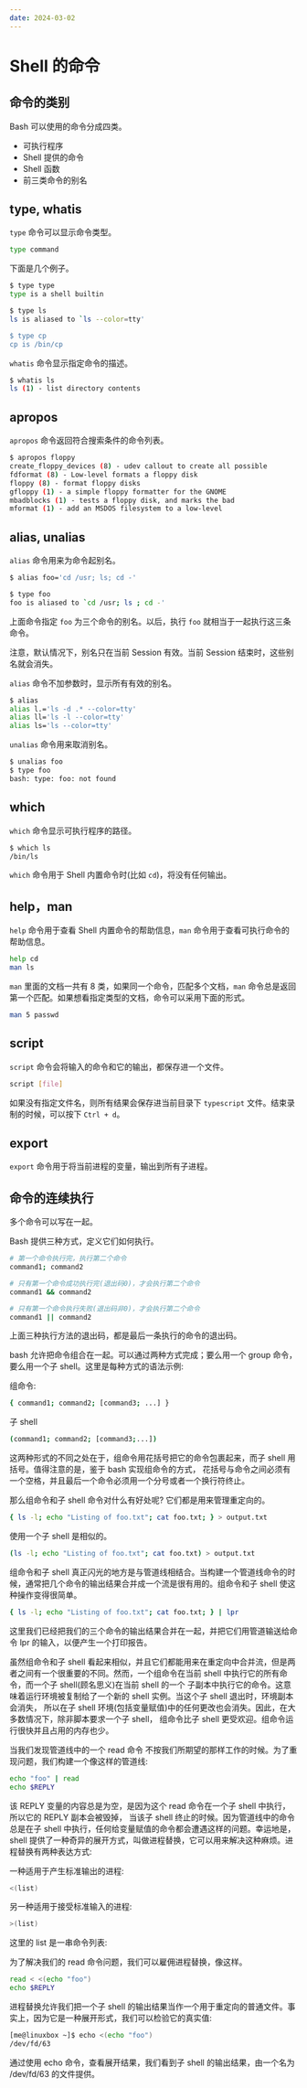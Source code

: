 ```yaml
---
date: 2024-03-02
---
```


# Shell 的命令

## 命令的类别

Bash 可以使用的命令分成四类。

- 可执行程序
- Shell 提供的命令
- Shell 函数
- 前三类命令的别名

## type, whatis

`type` 命令可以显示命令类型。

```bash
type command
```

下面是几个例子。

```bash
$ type type
type is a shell builtin

$ type ls
ls is aliased to `ls --color=tty'

$ type cp
cp is /bin/cp
```

`whatis` 命令显示指定命令的描述。

```bash
$ whatis ls
ls (1) - list directory contents
```

## apropos

`apropos` 命令返回符合搜索条件的命令列表。

```bash
$ apropos floppy
create_floppy_devices (8) - udev callout to create all possible
fdformat (8) - Low-level formats a floppy disk
floppy (8) - format floppy disks
gfloppy (1) - a simple floppy formatter for the GNOME
mbadblocks (1) - tests a floppy disk, and marks the bad
mformat (1) - add an MSDOS filesystem to a low-level
```

## alias, unalias

`alias` 命令用来为命令起别名。

```bash
$ alias foo='cd /usr; ls; cd -'

$ type foo
foo is aliased to `cd /usr; ls ; cd -'
```

上面命令指定 `foo` 为三个命令的别名。以后，执行 `foo` 就相当于一起执行这三条命令。

注意，默认情况下，别名只在当前 Session 有效。当前 Session 结束时，这些别名就会消失。

`alias` 命令不加参数时，显示所有有效的别名。

```bash
$ alias
alias l.='ls -d .* --color=tty'
alias ll='ls -l --color=tty'
alias ls='ls --color=tty'
```

`unalias` 命令用来取消别名。

```bash
$ unalias foo
$ type foo
bash: type: foo: not found
```

## which

`which` 命令显示可执行程序的路径。

```bash
$ which ls
/bin/ls
```

`which` 命令用于 Shell 内置命令时(比如 `cd`)，将没有任何输出。

## help，man

`help` 命令用于查看 Shell 内置命令的帮助信息，`man` 命令用于查看可执行命令的帮助信息。

```bash
help cd
man ls
```

`man` 里面的文档一共有 8 类，如果同一个命令，匹配多个文档，`man` 命令总是返回第一个匹配。如果想看指定类型的文档，命令可以采用下面的形式。

```bash
man 5 passwd
```

## script

`script` 命令会将输入的命令和它的输出，都保存进一个文件。

```bash
script [file]
```

如果没有指定文件名，则所有结果会保存进当前目录下 `typescript` 文件。结束录制的时候，可以按下 `Ctrl + d`。

## export

`export` 命令用于将当前进程的变量，输出到所有子进程。

## 命令的连续执行

多个命令可以写在一起。

Bash 提供三种方式，定义它们如何执行。

```bash
# 第一个命令执行完，执行第二个命令
command1; command2

# 只有第一个命令成功执行完(退出码0)，才会执行第二个命令
command1 && command2

# 只有第一个命令执行失败(退出码非0)，才会执行第二个命令
command1 || command2
```

上面三种执行方法的退出码，都是最后一条执行的命令的退出码。

bash 允许把命令组合在一起。可以通过两种方式完成；要么用一个 group 命令，要么用一个子 shell。这里是每种方式的语法示例:

组命令:

```bash
{ command1; command2; [command3; ...] }
```

子 shell

```bash
(command1; command2; [command3;...])
```

这两种形式的不同之处在于，组命令用花括号把它的命令包裹起来，而子 shell 用括号。值得注意的是，鉴于 bash 实现组命令的方式， 花括号与命令之间必须有一个空格，并且最后一个命令必须用一个分号或者一个换行符终止。

那么组命令和子 shell 命令对什么有好处呢? 它们都是用来管理重定向的。

```bash
{ ls -l; echo "Listing of foo.txt"; cat foo.txt; } > output.txt
```

使用一个子 shell 是相似的。

```bash
(ls -l; echo "Listing of foo.txt"; cat foo.txt) > output.txt
```

组命令和子 shell 真正闪光的地方是与管道线相结合。当构建一个管道线命令的时候，通常把几个命令的输出结果合并成一个流是很有用的。组命令和子 shell 使这种操作变得很简单。

```bash
{ ls -l; echo "Listing of foo.txt"; cat foo.txt; } | lpr
```

这里我们已经把我们的三个命令的输出结果合并在一起，并把它们用管道输送给命令 lpr 的输入，以便产生一个打印报告。

虽然组命令和子 shell 看起来相似，并且它们都能用来在重定向中合并流，但是两者之间有一个很重要的不同。然而，一个组命令在当前 shell 中执行它的所有命令，而一个子 shell(顾名思义)在当前 shell 的一个 子副本中执行它的命令。这意味着运行环境被复制给了一个新的 shell 实例。当这个子 shell 退出时，环境副本会消失， 所以在子 shell 环境(包括变量赋值)中的任何更改也会消失。因此，在大多数情况下，除非脚本要求一个子 shell， 组命令比子 shell 更受欢迎。组命令运行很快并且占用的内存也少。

当我们发现管道线中的一个 read 命令 不按我们所期望的那样工作的时候。为了重现问题，我们构建一个像这样的管道线:

```bash
echo "foo" | read
echo $REPLY
```

该 REPLY 变量的内容总是为空，是因为这个 read 命令在一个子 shell 中执行，所以它的 REPLY 副本会被毁掉， 当该子 shell 终止的时候。因为管道线中的命令总是在子 shell 中执行，任何给变量赋值的命令都会遭遇这样的问题。幸运地是，shell 提供了一种奇异的展开方式，叫做进程替换，它可以用来解决这种麻烦。进程替换有两种表达方式:

一种适用于产生标准输出的进程:

```bash
<(list)
```

另一种适用于接受标准输入的进程:

```bash
>(list)
```

这里的 list 是一串命令列表:

为了解决我们的 read 命令问题，我们可以雇佣进程替换，像这样。

```bash
read < <(echo "foo")
echo $REPLY
```

进程替换允许我们把一个子 shell 的输出结果当作一个用于重定向的普通文件。事实上，因为它是一种展开形式，我们可以检验它的真实值:

```bash
[me@linuxbox ~]$ echo <(echo "foo")
/dev/fd/63
```

通过使用 echo 命令，查看展开结果，我们看到子 shell 的输出结果，由一个名为 /dev/fd/63 的文件提供。
